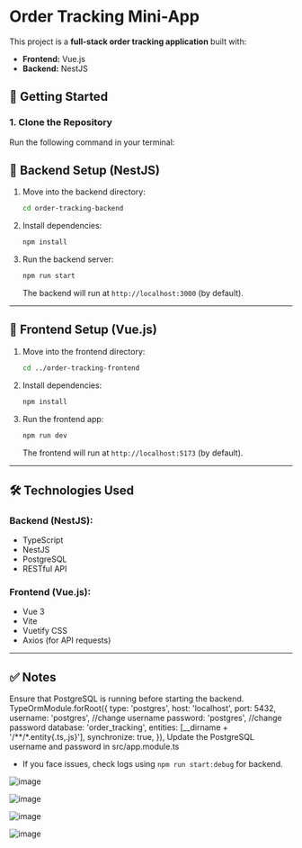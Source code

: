 # Order Tracking Mini-App

This project is a **full-stack order tracking application** built with:

- **Frontend:** Vue.js
- **Backend:** NestJS


## 🚀 Getting Started

### **1. Clone the Repository**

Run the following command in your terminal:


## 📌 Backend Setup (NestJS)

1. Move into the backend directory:

   ```bash
   cd order-tracking-backend
   ```

2. Install dependencies:

   ```bash
   npm install
   ```

4. Run the backend server:

   ```bash
   npm run start
   ```

   The backend will run at `http://localhost:3000` (by default).

---

## 🎨 Frontend Setup (Vue.js)

1. Move into the frontend directory:

   ```bash
   cd ../order-tracking-frontend
   ```

2. Install dependencies:

   ```bash
   npm install
   ```

3. Run the frontend app:

   ```bash
   npm run dev
   ```

   The frontend will run at `http://localhost:5173` (by default).

---

## 🛠️ Technologies Used

### Backend (NestJS):
- TypeScript
- NestJS
- PostgreSQL
- RESTful API

### Frontend (Vue.js):
- Vue 3
- Vite
- Vuetify CSS
- Axios (for API requests)

---

## ✅ Notes

Ensure that PostgreSQL is running before starting the backend.
TypeOrmModule.forRoot({
      type: 'postgres',
      host: 'localhost',
      port: 5432,
      username: 'postgres', //change username
      password: 'postgres', //change password
      database: 'order_tracking',
      entities: [__dirname + '/**/*.entity{.ts,.js}'],
      synchronize: true,
    }),
  Update the PostgreSQL username and password in src/app.module.ts
- If you face issues, check logs using `npm run start:debug` for backend.


![image](https://github.com/user-attachments/assets/3c36bd89-8b77-4172-9b2c-427cd710c138)

![image](https://github.com/user-attachments/assets/e39f16f5-972c-41f8-abb3-a893e6eaf721)

![image](https://github.com/user-attachments/assets/9f150963-c2d5-4284-8ee0-82677479208b)

![image](https://github.com/user-attachments/assets/e0a7fe03-2de8-48e5-a616-31e9703ecd6f)
